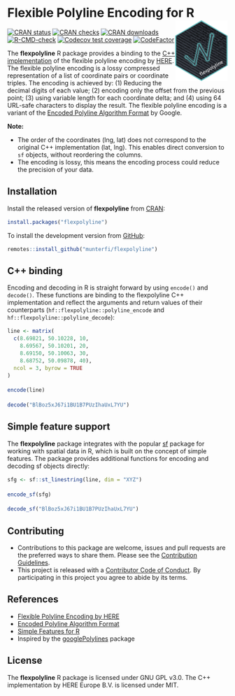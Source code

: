 # Flexible Polyline Encoding for R <img src="man/figures/logo.png" align="right" alt="" width="120" />

<!-- badges: start -->

[![CRAN status](https://www.r-pkg.org/badges/version/flexpolyline)](https://CRAN.R-project.org/package=flexpolyline)
[![CRAN checks](https://badges.cranchecks.info/worst/flexpolyline.svg)](https://cran.r-project.org/web/checks/check_results_flexpolyline.html)
[![CRAN downloads](https://cranlogs.r-pkg.org/badges/last-month/flexpolyline?color=brightgreen)](https://CRAN.R-project.org/package=flexpolyline)
[![R-CMD-check](https://github.com/munterfi/flexpolyline/actions/workflows/check-standard.yaml/badge.svg)](https://github.com/munterfi/flexpolyline/actions/workflows/check-standard.yaml)
[![Codecov test coverage](https://codecov.io/gh/munterfi/flexpolyline/branch/master/graph/badge.svg)](https://app.codecov.io/gh/munterfi/flexpolyline?branch=master)
[![CodeFactor](https://www.codefactor.io/repository/github/munterfi/flexpolyline/badge)](https://www.codefactor.io/repository/github/munterfi/flexpolyline)

<!-- badges: end -->

The **flexpolyline** R package provides a binding to the
[C++ implementation](https://github.com/heremaps/flexible-polyline/tree/master/cpp) of the
flexible polyline encoding by [HERE](https://github.com/heremaps/flexible-polyline).
The flexible polyline encoding is a lossy compressed representation of a list of
coordinate pairs or coordinate triples. The encoding is achieved by:
(1) Reducing the decimal digits of each value;
(2) encoding only the offset from the previous point;
(3) using variable length for each coordinate delta; and
(4) using 64 URL-safe characters to display the result.
The flexible polyline encoding is a variant of the [Encoded Polyline Algorithm Format](https://developers.google.com/maps/documentation/utilities/polylinealgorithm) by Google.

**Note:**

- The order of the coordinates (lng, lat) does not correspond to the original
  C++ implementation (lat, lng). This enables direct conversion to `sf` objects,
  without reordering the columns.
- The encoding is lossy, this means the encoding process could reduce the
  precision of your data.

## Installation

Install the released version of **flexpolyline** from [CRAN](https://CRAN.R-project.org/package=flexpolyline):

```r
install.packages("flexpolyline")
```

To install the development version from [GitHub](https://github.com/munterfi/flexpolyline):

```r
remotes::install_github("munterfi/flexpolyline")
```

## C++ binding

Encoding and decoding in R is straight forward by using `encode()` and
`decode()`. These functions are binding to the flexpolyline C++ implementation
and reflect the arguments and return values of their counterparts
(`hf::flexpolyline::polyline_encode` and `hf::flexpolyline::polyline_decode`):

```r
line <- matrix(
  c(8.69821, 50.10228, 10,
    8.69567, 50.10201, 20,
    8.69150, 50.10063, 30,
    8.68752, 50.09878, 40),
  ncol = 3, byrow = TRUE
)

encode(line)

decode("BlBoz5xJ67i1BU1B7PUzIhaUxL7YU")
```

## Simple feature support

The **flexpolyline** package integrates with the popular
[sf](https://CRAN.R-project.org/package=sf) package for working with spatial
data in R, which is built on the concept of simple features. The package
provides additional functions for encoding and decoding sf objects directly:

```r
sfg <- sf::st_linestring(line, dim = "XYZ")

encode_sf(sfg)

decode_sf("BlBoz5xJ67i1BU1B7PUzIhaUxL7YU")
```

## Contributing

- Contributions to this package are welcome, issues and pull requests are the
  preferred ways to share them. Please see the [Contribution Guidelines](https://github.com/munterfi/flexpolyline/blob/master/.github/CONTRIBUTING.md).
- This project is released with a [Contributor Code of Conduct](https://github.com/munterfi/flexpolyline/blob/master/.github/CODE_OF_CONDUCT.md).
  By participating in this project you agree to abide by its terms.

## References

- [Flexible Polyline Encoding by HERE](https://github.com/heremaps/flexible-polyline)
- [Encoded Polyline Algorithm Format](https://developers.google.com/maps/documentation/utilities/polylinealgorithm)
- [Simple Features for R](https://CRAN.R-project.org/package=sf)
- Inspired by the [googlePolylines](https://github.com/SymbolixAU/googlePolylines) package

## License

The **flexpolyline** R package is licensed under GNU GPL v3.0. The C++
implementation by HERE Europe B.V. is licensed under MIT.
